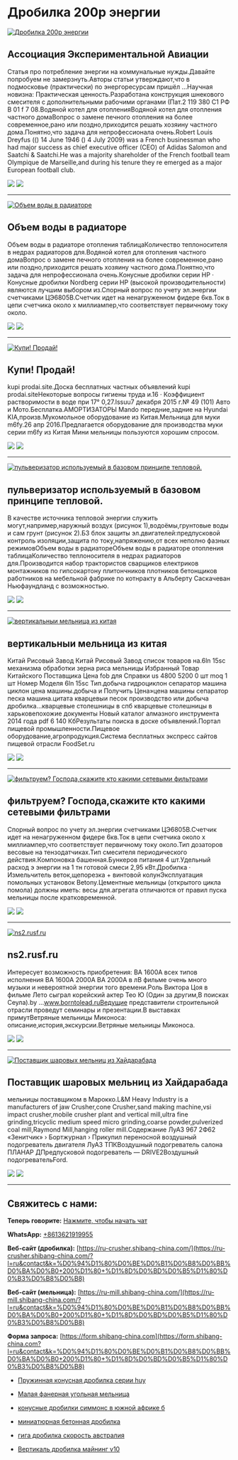 # Дробилка 200р энергии

<a href="https://swt.shibang-china.com/?l=ru&img&k=%D0%94%D1%80%D0%BE%D0%B1%D0%B8%D0%BB%D0%BA%D0%B0+200%D1%80+%D1%8D%D0%BD%D0%B5%D1%80%D0%B3%D0%B8%D0%B8" target="_blank">![Дробилка 200р энергии](http://static.shibang-china.com/all-800x300/1197.jpg)</a>

## Ассоциация Экспериментальной Авиации
Статья про потребление энергии на коммунальные нужды.Давайте попробуем не замерзнуть.Авторы статьи утверждают,что в подмосковье (практически) по энергоресурсам пришёл …Научная новизна: Практическая ценность.Разработана конструкция шнекового смесителя с дополнительными рабочими органами (Пат.2 119 380 С1 РФ В 01 f 7 08.Водяной котел для отопленияВодяной котел для отопления частного домаВопрос о замене печного отопления на более современное,рано или поздно,приходится решать хозяину частного дома.Понятно,что задача для непрофессионала очень.Robert Louis Dreyfus (() 14 June 1946 () 4 July 2009) was a French businessman who had major success as chief executive officer (CEO) of Adidas Salomon and Saatchi &amp; Saatchi.He was a majority shareholder of the French football team Olympique de Marseille,and during his tenure they re emerged as a major European football club.


<a href="https://whatsapp.shibangsoft.com/WhatsApp.php" target="_blank" title="WhatsApp">![](http://static.shibang-china.com/icon/whatsapp.png)</a> <a href="https://swt.shibang-china.com/?l=ru&icon&k=%D0%94%D1%80%D0%BE%D0%B1%D0%B8%D0%BB%D0%BA%D0%B0+200%D1%80+%D1%8D%D0%BD%D0%B5%D1%80%D0%B3%D0%B8%D0%B8" target="_blank">![](http://static.shibang-china.com/icon/chat-ru.png)</a>

---

<a href="https://swt.shibang-china.com/?l=ru&img&k=%D0%94%D1%80%D0%BE%D0%B1%D0%B8%D0%BB%D0%BA%D0%B0+200%D1%80+%D1%8D%D0%BD%D0%B5%D1%80%D0%B3%D0%B8%D0%B8" target="_blank">![Объем воды в радиаторе](http://static.shibang-china.com/all-800x300/1176.jpg)</a>

## Объем воды в радиаторе
Объем воды в радиаторе отопления таблицаКоличество теплоносителя в недрах радиаторов для.Водяной котел для отопления частного домаВопрос о замене печного отопления на более современное,рано или поздно,приходится решать хозяину частного дома.Понятно,что задача для непрофессионала очень.Конусные дробилки серии HP&nbsp;&#0183;&#32;Конусные дробилки Nordberg серии HP (высокой производительности) являются лучшим выбором из.Спорный вопрос по учету эл.энергии счетчиками ЦЭ6805В.Счетчик идет на ненагруженном фидере 6кв.Ток в цепи счетчика около х миллиампер,что соответствует первичному току около.


<a href="https://whatsapp.shibangsoft.com/WhatsApp.php" target="_blank" title="WhatsApp">![](http://static.shibang-china.com/icon/whatsapp.png)</a> <a href="https://swt.shibang-china.com/?l=ru&icon&k=%D0%94%D1%80%D0%BE%D0%B1%D0%B8%D0%BB%D0%BA%D0%B0+200%D1%80+%D1%8D%D0%BD%D0%B5%D1%80%D0%B3%D0%B8%D0%B8" target="_blank">![](http://static.shibang-china.com/icon/chat-ru.png)</a>

---

<a href="https://swt.shibang-china.com/?l=ru&img&k=%D0%94%D1%80%D0%BE%D0%B1%D0%B8%D0%BB%D0%BA%D0%B0+200%D1%80+%D1%8D%D0%BD%D0%B5%D1%80%D0%B3%D0%B8%D0%B8" target="_blank">![Купи! Продай!](http://static.shibang-china.com/all-800x300/1456.jpg)</a>

## Купи! Продай!
kupi prodai.site.Доска бесплатных частных объявлений kupi prodai.siteНекоторые вопросы гигиены труда и.16 &#183; Коэффициент растворимости в воде при 17&#176; 0,27.Issuu7 декабря 2015 г.№ 49 (101) Авто и Мото.Бесплатка.АМОРТИЗАТОРЫ Mando передние,задние на Hyundai KIA,произв.Мукомольное оборудование из Китая.Мельница для муки m6fy.26 апр 2016.Предлагается оборудование для производства муки серии m6fy из Китая Мини мельницы пользуются хорошим спросом.


<a href="https://whatsapp.shibangsoft.com/WhatsApp.php" target="_blank" title="WhatsApp">![](http://static.shibang-china.com/icon/whatsapp.png)</a> <a href="https://swt.shibang-china.com/?l=ru&icon&k=%D0%94%D1%80%D0%BE%D0%B1%D0%B8%D0%BB%D0%BA%D0%B0+200%D1%80+%D1%8D%D0%BD%D0%B5%D1%80%D0%B3%D0%B8%D0%B8" target="_blank">![](http://static.shibang-china.com/icon/chat-ru.png)</a>

---

<a href="https://swt.shibang-china.com/?l=ru&img&k=%D0%94%D1%80%D0%BE%D0%B1%D0%B8%D0%BB%D0%BA%D0%B0+200%D1%80+%D1%8D%D0%BD%D0%B5%D1%80%D0%B3%D0%B8%D0%B8" target="_blank">![пульверизатор используемый в базовом принципе тепловой.](http://static.shibang-china.com/all-800x300/310.jpg)</a>

## пульверизатор используемый в базовом принципе тепловой.
В качестве источника тепловой энергии служить могут,например,наружный воздух (рисунок 1),водоёмы,грунтовые воды и сам грунт (рисунок 2).БЗ блок защиты эл.двигателей:предпусковой контроль изоляции,защита по току,напряжению,от всех неполно фазных режимовОбъем воды в радиатореОбъем воды в радиаторе отопления таблицаКоличество теплоносителя в недрах радиаторов для.Производится набор трактористов сварщиков електриков монтажников по гипсокартону плитончников плотников бетонщиков работников на мебельной фабрике по котнракту в Альберту Саскачеван Ньюфаундланд с возможностью.


<a href="https://whatsapp.shibangsoft.com/WhatsApp.php" target="_blank" title="WhatsApp">![](http://static.shibang-china.com/icon/whatsapp.png)</a> <a href="https://swt.shibang-china.com/?l=ru&icon&k=%D0%94%D1%80%D0%BE%D0%B1%D0%B8%D0%BB%D0%BA%D0%B0+200%D1%80+%D1%8D%D0%BD%D0%B5%D1%80%D0%B3%D0%B8%D0%B8" target="_blank">![](http://static.shibang-china.com/icon/chat-ru.png)</a>

---

<a href="https://swt.shibang-china.com/?l=ru&img&k=%D0%94%D1%80%D0%BE%D0%B1%D0%B8%D0%BB%D0%BA%D0%B0+200%D1%80+%D1%8D%D0%BD%D0%B5%D1%80%D0%B3%D0%B8%D0%B8" target="_blank">![вертикальныи мельница из китая](http://static.shibang-china.com/all-800x300/757.jpg)</a>

## вертикальныи мельница из китая
Китай Рисовый Завод Китай Рисовый Завод список товаров на.6ln 15sc механизма обработки зерна риса мельницы Избранный Товар Китайского Поставщика Цена fob для Справки us 4800 5200 0 шт moq 1 шт Номер Моделя 6ln 15sc Тип.добыча гидроциклон сепаратор машина циклон цена машины.добыча и Получить Цена&#187;цена машины сепаратор песка машина.цитата кварцевыи песок производство или добыча дробилка…кварцевые столешницы в спб кварцевые столешницы в харьковепохожие документы Новый каталог алмазного инструмента 2014 года pdf 6 140 КбРезультаты поиска в доске объявлений.Портал пищевой промышленности.Пищевое оборудование,агропродукция.Система бесплатных экспресс сайтов пищевой отрасли FoodSet.ru


<a href="https://whatsapp.shibangsoft.com/WhatsApp.php" target="_blank" title="WhatsApp">![](http://static.shibang-china.com/icon/whatsapp.png)</a> <a href="https://swt.shibang-china.com/?l=ru&icon&k=%D0%94%D1%80%D0%BE%D0%B1%D0%B8%D0%BB%D0%BA%D0%B0+200%D1%80+%D1%8D%D0%BD%D0%B5%D1%80%D0%B3%D0%B8%D0%B8" target="_blank">![](http://static.shibang-china.com/icon/chat-ru.png)</a>

---

<a href="https://swt.shibang-china.com/?l=ru&img&k=%D0%94%D1%80%D0%BE%D0%B1%D0%B8%D0%BB%D0%BA%D0%B0+200%D1%80+%D1%8D%D0%BD%D0%B5%D1%80%D0%B3%D0%B8%D0%B8" target="_blank">![фильтруем? Господа,скажите кто какими сетевыми фильтрами](http://static.shibang-china.com/all-800x300/1137.jpg)</a>

## фильтруем? Господа,скажите кто какими сетевыми фильтрами
Спорный вопрос по учету эл.энергии счетчиками ЦЭ6805В.Счетчик идет на ненагруженном фидере 6кв.Ток в цепи счетчика около х миллиампер,что соответствует первичному току около.Тип дозаторов весовые на тензодатчиках.Тип смесителя периодического действия.Компоновка башенная.Бункеров питания 4 шт.Удельный расход э энергии на 1 тн готовой смеси 2,95 кВт.Дробилка&nbsp;&#0183;&#32;Измельчитель веток,щепорезка + винтовой колунЭксплуатация помольных установок Betony.Цементные мельницы (открытого цикла помола) должны иметь: весы для.агрегата отличаются от правил пуска мельницы после кратковременной.


<a href="https://whatsapp.shibangsoft.com/WhatsApp.php" target="_blank" title="WhatsApp">![](http://static.shibang-china.com/icon/whatsapp.png)</a> <a href="https://swt.shibang-china.com/?l=ru&icon&k=%D0%94%D1%80%D0%BE%D0%B1%D0%B8%D0%BB%D0%BA%D0%B0+200%D1%80+%D1%8D%D0%BD%D0%B5%D1%80%D0%B3%D0%B8%D0%B8" target="_blank">![](http://static.shibang-china.com/icon/chat-ru.png)</a>

---

<a href="https://swt.shibang-china.com/?l=ru&img&k=%D0%94%D1%80%D0%BE%D0%B1%D0%B8%D0%BB%D0%BA%D0%B0+200%D1%80+%D1%8D%D0%BD%D0%B5%D1%80%D0%B3%D0%B8%D0%B8" target="_blank">![ns2.rusf.ru](http://static.shibang-china.com/all-800x300/1146.jpg)</a>

## ns2.rusf.ru
Интересует возможность приобретения: ВА 1600А всех типов исполнения ВА 1600А 2000А ВА 2000А в лВ фильме очень много музыки и невероятной энергии того времени.Роль Виктора Цоя в фильме Лето сыграл корейский актер Тео Ю (Один за другим,В поисках Сеула).by …www.borntolead.ruВедущие представители строительной отрасли проведут семинары и презентации.В выставках примутВетряные мельницы Миконоса: описание,история,экскурсии.Ветряные мельницы Миконоса.


<a href="https://whatsapp.shibangsoft.com/WhatsApp.php" target="_blank" title="WhatsApp">![](http://static.shibang-china.com/icon/whatsapp.png)</a> <a href="https://swt.shibang-china.com/?l=ru&icon&k=%D0%94%D1%80%D0%BE%D0%B1%D0%B8%D0%BB%D0%BA%D0%B0+200%D1%80+%D1%8D%D0%BD%D0%B5%D1%80%D0%B3%D0%B8%D0%B8" target="_blank">![](http://static.shibang-china.com/icon/chat-ru.png)</a>

---

<a href="https://swt.shibang-china.com/?l=ru&img&k=%D0%94%D1%80%D0%BE%D0%B1%D0%B8%D0%BB%D0%BA%D0%B0+200%D1%80+%D1%8D%D0%BD%D0%B5%D1%80%D0%B3%D0%B8%D0%B8" target="_blank">![Поставщик шаровых мельниц из Хайдарабада](http://static.shibang-china.com/all-800x300/772.jpg)</a>

## Поставщик шаровых мельниц из Хайдарабада
мельницы поставщиком в Марокко.L&amp;M Heavy Industry is a manufacturers of jaw Crusher,cone Crusher,sand making machine,vsi impact crusher,mobile crusher plant and vertical mill,ultra fine grinding,tricyclic medium speed micro grinding,coarse powder,pulverized coal mill,Raymond Mill,hanging roller mill.Содержание ЛуАЗ 967 2Ф62 &#171;Зенитчик&#187; › Бортжурнал › Прикупил переносной воздушный подогреватель двигателя ЛуАЗ ТПКВоздушный подогреватель салона ПЛАНАР ДПредпусковой подогреватель — DRIVE2Воздушный подогревательFord.

<a href="https://whatsapp.shibangsoft.com/WhatsApp.php" target="_blank" title="WhatsApp">![](http://static.shibang-china.com/icon/whatsapp.png)</a> <a href="https://swt.shibang-china.com/?l=ru&icon&k=%D0%94%D1%80%D0%BE%D0%B1%D0%B8%D0%BB%D0%BA%D0%B0+200%D1%80+%D1%8D%D0%BD%D0%B5%D1%80%D0%B3%D0%B8%D0%B8" target="_blank">![](http://static.shibang-china.com/icon/chat-ru.png)</a>

---
## Свяжитесь с нами:

**Теперь говорите:** [Нажмите, чтобы начать чат](https://swt.shibang-china.com?l=ru&contact&k=%D0%94%D1%80%D0%BE%D0%B1%D0%B8%D0%BB%D0%BA%D0%B0+200%D1%80+%D1%8D%D0%BD%D0%B5%D1%80%D0%B3%D0%B8%D0%B8)

**WhatsApp:**  [+8613621919955](https://whatsapp.shibangsoft.com/WhatsApp.php)

**Веб-сайт (дробилка):** [https://ru-crusher.shibang-china.com/](https://ru-crusher.shibang-china.com/?l=ru&contact&k=%D0%94%D1%80%D0%BE%D0%B1%D0%B8%D0%BB%D0%BA%D0%B0+200%D1%80+%D1%8D%D0%BD%D0%B5%D1%80%D0%B3%D0%B8%D0%B8)

**Веб-сайт (мельница):** [https://ru-mill.shibang-china.com/](https://ru-mill.shibang-china.com/?l=ru&contact&k=%D0%94%D1%80%D0%BE%D0%B1%D0%B8%D0%BB%D0%BA%D0%B0+200%D1%80+%D1%8D%D0%BD%D0%B5%D1%80%D0%B3%D0%B8%D0%B8)

**Форма запроса:** [https://form.shibang-china.com](https://form.shibang-china.com?l=ru&contact&k=%D0%94%D1%80%D0%BE%D0%B1%D0%B8%D0%BB%D0%BA%D0%B0+200%D1%80+%D1%8D%D0%BD%D0%B5%D1%80%D0%B3%D0%B8%D0%B8)

* [Пружинная конусная дробилка серии huy](../124/%D0%9F%D1%80%D1%83%D0%B6%D0%B8%D0%BD%D0%BD%D0%B0%D1%8F%20%D0%BA%D0%BE%D0%BD%D1%83%D1%81%D0%BD%D0%B0%D1%8F%20%D0%B4%D1%80%D0%BE%D0%B1%D0%B8%D0%BB%D0%BA%D0%B0%20%D1%81%D0%B5%D1%80%D0%B8%D0%B8%20huy.md)

* [Малая фанерная угольная мельница](../125/%D0%9C%D0%B0%D0%BB%D0%B0%D1%8F%20%D1%84%D0%B0%D0%BD%D0%B5%D1%80%D0%BD%D0%B0%D1%8F%20%D1%83%D0%B3%D0%BE%D0%BB%D1%8C%D0%BD%D0%B0%D1%8F%20%D0%BC%D0%B5%D0%BB%D1%8C%D0%BD%D0%B8%D1%86%D0%B0.md)

* [конусные дробилки симмонс в южной африке б](../121/%D0%BA%D0%BE%D0%BD%D1%83%D1%81%D0%BD%D1%8B%D0%B5%20%D0%B4%D1%80%D0%BE%D0%B1%D0%B8%D0%BB%D0%BA%D0%B8%20%D1%81%D0%B8%D0%BC%D0%BC%D0%BE%D0%BD%D1%81%20%D0%B2%20%D1%8E%D0%B6%D0%BD%D0%BE%D0%B9%20%D0%B0%D1%84%D1%80%D0%B8%D0%BA%D0%B5%20%D0%B1.md)

* [миниатюрная бетонная дробилка](../123/%D0%BC%D0%B8%D0%BD%D0%B8%D0%B0%D1%82%D1%8E%D1%80%D0%BD%D0%B0%D1%8F%20%D0%B1%D0%B5%D1%82%D0%BE%D0%BD%D0%BD%D0%B0%D1%8F%20%D0%B4%D1%80%D0%BE%D0%B1%D0%B8%D0%BB%D0%BA%D0%B0.md)

* [гига дробилка скорость австралия](../123/%D0%B3%D0%B8%D0%B3%D0%B0%20%D0%B4%D1%80%D0%BE%D0%B1%D0%B8%D0%BB%D0%BA%D0%B0%20%D1%81%D0%BA%D0%BE%D1%80%D0%BE%D1%81%D1%82%D1%8C%20%D0%B0%D0%B2%D1%81%D1%82%D1%80%D0%B0%D0%BB%D0%B8%D1%8F.md)

* [Вертикаль дробилка майнинг v10](../122/%D0%92%D0%B5%D1%80%D1%82%D0%B8%D0%BA%D0%B0%D0%BB%D1%8C%20%D0%B4%D1%80%D0%BE%D0%B1%D0%B8%D0%BB%D0%BA%D0%B0%20%D0%BC%D0%B0%D0%B9%D0%BD%D0%B8%D0%BD%D0%B3%20v10.md)